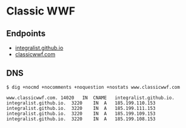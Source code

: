 # Classic WWF

## Endpoints

- [integralist.github.io][1]
- [classicwwf.com][2]

## DNS

<!-- markdownlint-disable MD010 -->

```shell
$ dig +nocmd +nocomments +noquestion +nostats www.classicwwf.com

www.classicwwf.com.	14020	IN	CNAME	integralist.github.io.
integralist.github.io.	3220	IN	A	185.199.110.153
integralist.github.io.	3220	IN	A	185.199.111.153
integralist.github.io.	3220	IN	A	185.199.109.153
integralist.github.io.	3220	IN	A	185.199.108.153
```

<!-- markdownlint-enable MD010 -->

[1]: https://integralist.github.io/
[2]: https://classicwwf.com/
